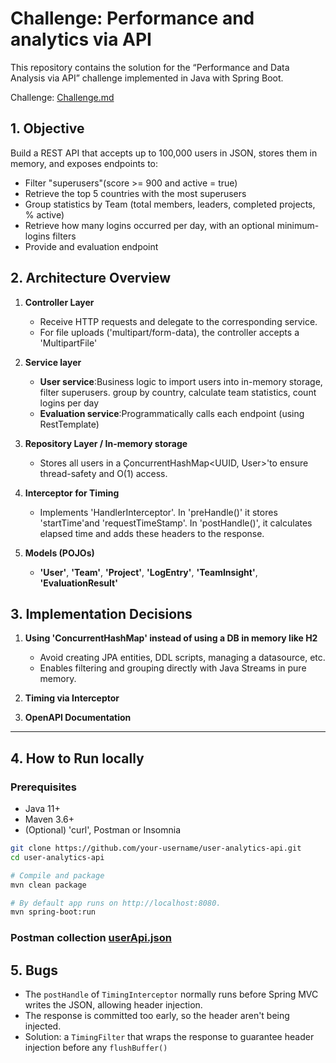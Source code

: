 # Challenge: Performance and analytics via API

This repository contains the solution for the “Performance and Data Analysis via API” challenge implemented in Java with Spring Boot. 

Challenge: [Challenge.md](./CHALLENGE.md) 

## 1. Objective

Build a REST API that accepts up to 100,000 users in JSON, stores them in memory, and exposes endpoints to:
- Filter "superusers"(score >= 900 and active = true)
- Retrieve the top 5 countries with the most superusers
- Group statistics by Team (total members, leaders, completed projects, % active)
- Retrieve how many logins occurred per day, with an optional minimum-logins filters
- Provide and evaluation endpoint

## 2. Architecture Overview
1. **Controller Layer**
   - Receive HTTP requests and delegate to the corresponding service.
   - For file uploads ('multipart/form-data), the controller accepts a 'MultipartFile'

2. **Service layer**
    - **User service**:Business logic to import users into in-memory storage, filter superusers. group by country, calculate team statistics, count logins per day
    - **Evaluation service**:Programmatically calls each endpoint (using RestTemplate)

3. **Repository Layer / In-memory storage**
   - Stores all users in a ÇoncurrentHashMap<UUID, User>'to ensure thread-safety and O(1) access.
   
4. **Interceptor for Timing**
   - Implements 'HandlerInterceptor'. In 'preHandle()' it stores 'startTime'and 'requestTimeStamp'. In 'postHandle()', it calculates elapsed time and adds these headers to the response.
   
5. **Models (POJOs)**
    - **'User'**, **'Team'**, **'Project'**, **'LogEntry'**, **'TeamInsight'**, **'EvaluationResult'**

## 3. Implementation Decisions
1. **Using 'ConcurrentHashMap' instead of using a DB in memory like H2** 
    - Avoid creating JPA entities, DDL scripts, managing a datasource, etc.
    - Enables filtering and grouping directly with Java Streams in pure memory.

2. **Timing via Interceptor**

3. **OpenAPI Documentation**

---

## 4. How to Run locally

### Prerequisites 

- Java 11+
- Maven 3.6+
- (Optional) 'curl', Postman or Insomnia


```bash
git clone https://github.com/your-username/user-analytics-api.git
cd user-analytics-api

# Compile and package
mvn clean package

# By default app runs on http://localhost:8080.
mvn spring-boot:run
```

### Postman collection [userApi.json](./usersApi.postman_collection.json)


## 5. Bugs
- The `postHandle` of `TimingInterceptor` normally runs before Spring MVC writes the JSON, allowing header injection.
- The response is committed too early, so the header aren't being injected.
- Solution: a `TimingFilter` that wraps the response to guarantee header injection before any `flushBuffer()`
### 